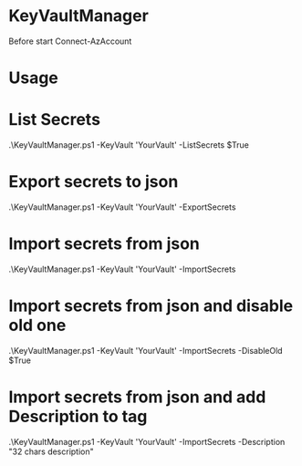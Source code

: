 # KeyVaultManager

Before start Connect-AzAccount

# Usage

# List Secrets

.\KeyVaultManager.ps1 -KeyVault 'YourVault' -ListSecrets $True

# Export secrets to json

.\KeyVaultManager.ps1 -KeyVault 'YourVault' -ExportSecrets <FilePath>

# Import secrets from json

.\KeyVaultManager.ps1 -KeyVault 'YourVault' -ImportSecrets <FilePath>

# Import secrets from json and disable old one

.\KeyVaultManager.ps1 -KeyVault 'YourVault' -ImportSecrets <FilePath> -DisableOld $True

# Import secrets from json and add Description to tag

.\KeyVaultManager.ps1 -KeyVault 'YourVault' -ImportSecrets <FilePath> -Description "32 chars description"
